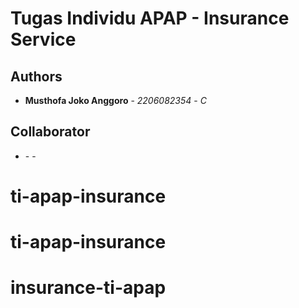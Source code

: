 # Tugas Individu APAP - Insurance Service

## Authors

* **Musthofa Joko Anggoro** - *2206082354* - *C*

## Collaborator

* **<Nama Lengkap di SIAK-NG>** - *<NPM>* - *<Kelas>*

# ti-apap-insurance
# ti-apap-insurance
# insurance-ti-apap
